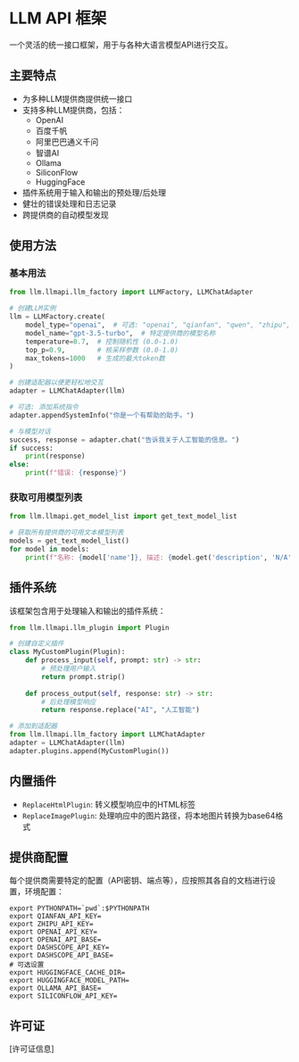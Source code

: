 # LLM API 框架

一个灵活的统一接口框架，用于与各种大语言模型API进行交互。

## 主要特点

- 为多种LLM提供商提供统一接口
- 支持多种LLM提供商，包括：
  - OpenAI
  - 百度千帆
  - 阿里巴巴通义千问
  - 智谱AI
  - Ollama
  - SiliconFlow
  - HuggingFace
- 插件系统用于输入和输出的预处理/后处理
- 健壮的错误处理和日志记录
- 跨提供商的自动模型发现

## 使用方法

### 基本用法

```python
from llm.llmapi.llm_factory import LLMFactory, LLMChatAdapter

# 创建LLM实例
llm = LLMFactory.create(
    model_type="openai",  # 可选: "openai", "qianfan", "qwen", "zhipu", "ollama", "siliconflow"
    model_name="gpt-3.5-turbo",  # 特定提供商的模型名称
    temperature=0.7,  # 控制随机性 (0.0-1.0)
    top_p=0.9,        # 核采样参数 (0.0-1.0)
    max_tokens=1000   # 生成的最大token数
)

# 创建适配器以便更轻松地交互
adapter = LLMChatAdapter(llm)

# 可选: 添加系统指令
adapter.appendSystemInfo("你是一个有帮助的助手。")

# 与模型对话
success, response = adapter.chat("告诉我关于人工智能的信息。")
if success:
    print(response)
else:
    print(f"错误: {response}")
```

### 获取可用模型列表

```python
from llm.llmapi.get_model_list import get_text_model_list

# 获取所有提供商的可用文本模型列表
models = get_text_model_list()
for model in models:
    print(f"名称: {model['name']}, 描述: {model.get('description', 'N/A')}")
```

## 插件系统

该框架包含用于处理输入和输出的插件系统：

```python
from llm.llmapi.llm_plugin import Plugin

# 创建自定义插件
class MyCustomPlugin(Plugin):
    def process_input(self, prompt: str) -> str:
        # 预处理用户输入
        return prompt.strip()
    
    def process_output(self, response: str) -> str:
        # 后处理模型响应
        return response.replace("AI", "人工智能")

# 添加到适配器
from llm.llmapi.llm_factory import LLMChatAdapter
adapter = LLMChatAdapter(llm)
adapter.plugins.append(MyCustomPlugin())
```

## 内置插件

- `ReplaceHtmlPlugin`: 转义模型响应中的HTML标签
- `ReplaceImagePlugin`: 处理响应中的图片路径，将本地图片转换为base64格式

## 提供商配置

每个提供商需要特定的配置（API密钥、端点等），应按照其各自的文档进行设置，环境配置：
```
export PYTHONPATH=`pwd`:$PYTHONPATH
export QIANFAN_API_KEY=
export ZHIPU_API_KEY=
export OPENAI_API_KEY=
export OPENAI_API_BASE=
export DASHSCOPE_API_KEY=
export DASHSCOPE_API_BASE=
# 可选设置
export HUGGINGFACE_CACHE_DIR=
export HUGGINGFACE_MODEL_PATH=
export OLLAMA_API_BASE=
export SILICONFLOW_API_KEY=
```

## 许可证

[许可证信息]

